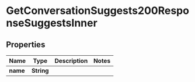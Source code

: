 

# GetConversationSuggests200ResponseSuggestsInner


## Properties

| Name | Type | Description | Notes |
|------------ | ------------- | ------------- | -------------|
|**name** | **String** |  |  |



